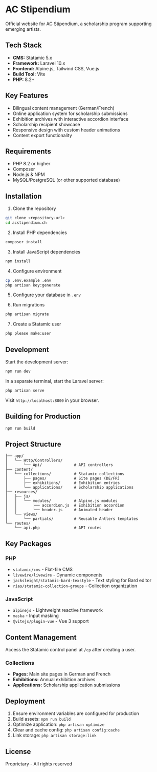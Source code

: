 # AC Stipendium

Official website for AC Stipendium, a scholarship program supporting emerging artists.

## Tech Stack

- **CMS:** Statamic 5.x
- **Framework:** Laravel 10.x
- **Frontend:** Alpine.js, Tailwind CSS, Vue.js
- **Build Tool:** Vite
- **PHP:** 8.2+

## Key Features

- Bilingual content management (German/French)
- Online application system for scholarship submissions
- Exhibition archives with interactive accordion interface
- Scholarship recipient showcase
- Responsive design with custom header animations
- Content export functionality

## Requirements

- PHP 8.2 or higher
- Composer
- Node.js & NPM
- MySQL/PostgreSQL (or other supported database)

## Installation

1. Clone the repository
```bash
git clone <repository-url>
cd acstipendium.ch
```

2. Install PHP dependencies
```bash
composer install
```

3. Install JavaScript dependencies
```bash
npm install
```

4. Configure environment
```bash
cp .env.example .env
php artisan key:generate
```

5. Configure your database in `.env`

6. Run migrations
```bash
php artisan migrate
```

7. Create a Statamic user
```bash
php please make:user
```

## Development

Start the development server:

```bash
npm run dev
```

In a separate terminal, start the Laravel server:

```bash
php artisan serve
```

Visit `http://localhost:8000` in your browser.

## Building for Production

```bash
npm run build
```

## Project Structure

```
├── app/
│   └── Http/Controllers/
│       └── Api/              # API controllers
├── content/
│   └── collections/          # Statamic collections
│       ├── pages/            # Site pages (DE/FR)
│       ├── exhibitions/      # Exhibition entries
│       └── applications/     # Scholarship applications
├── resources/
│   ├── js/
│   │   └── modules/          # Alpine.js modules
│   │       ├── accordion.js  # Exhibition accordion
│   │       └── header.js     # Animated header
│   └── views/
│       └── partials/         # Reusable Antlers templates
└── routes/
    └── api.php               # API routes
```

## Key Packages

### PHP
- `statamic/cms` - Flat-file CMS
- `livewire/livewire` - Dynamic components
- `jacksleight/statamic-bard-texstyle` - Text styling for Bard editor
- `rias/statamic-collection-groups` - Collection organization

### JavaScript
- `alpinejs` - Lightweight reactive framework
- `maska` - Input masking
- `@vitejs/plugin-vue` - Vue 3 support

## Content Management

Access the Statamic control panel at `/cp` after creating a user.

### Collections

- **Pages:** Main site pages in German and French
- **Exhibitions:** Annual exhibition archives
- **Applications:** Scholarship application submissions

## Deployment

1. Ensure environment variables are configured for production
2. Build assets: `npm run build`
3. Optimize application: `php artisan optimize`
4. Clear and cache config: `php artisan config:cache`
5. Link storage: `php artisan storage:link`

## License

Proprietary - All rights reserved
